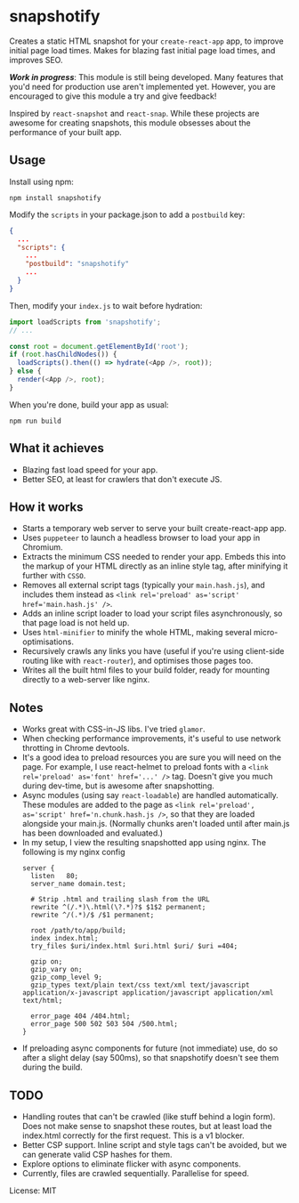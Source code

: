 snapshotify
===

Creates a static HTML snapshot for your `create-react-app` app, to improve initial page load times. Makes for blazing fast initial page load times, and improves SEO.

***Work in progress***: This module is still being developed. Many features that you'd need for production use aren't implemented yet. However, you are encouraged to give this module a try and give feedback!

Inspired by `react-snapshot` and `react-snap`. While these projects are awesome for creating snapshots, this module obsesses about the performance of your built app.

Usage
---
Install using npm:
```
npm install snapshotify
```

Modify the `scripts` in your package.json to add a `postbuild` key:
```json
{
  ...
  "scripts": {
    ...
    "postbuild": "snapshotify"
    ...
  }
}
```

Then, modify your `index.js` to wait before hydration:
```js
import loadScripts from 'snapshotify';
// ...

const root = document.getElementById('root');
if (root.hasChildNodes()) {
  loadScripts().then(() => hydrate(<App />, root));
} else {
  render(<App />, root);
}

```

When you're done, build your app as usual:
```
npm run build
```

What it achieves
---
* Blazing fast load speed for your app.
* Better SEO, at least for crawlers that don't execute JS.


How it works
---

* Starts a temporary web server to serve your built create-react-app app.
* Uses `puppeteer` to launch a headless browser to load your app in Chromium.
* Extracts the minimum CSS needed to render your app. Embeds this into the markup of your HTML directly as an inline style tag, after minifying it further with `CSSO`.
* Removes all external script tags (typically your `main.hash.js`), and includes them instead as `<link rel='preload' as='script' href='main.hash.js' />`.
* Adds an inline script loader to load your script files asynchronously, so that page load is not held up.
* Uses `html-minifier` to minify the whole HTML, making several micro-optimisations.
* Recursively crawls any links you have (useful if you're using client-side routing like with `react-router`), and optimises those pages too.
* Writes all the built html files to your build folder, ready for mounting directly to a web-server like nginx.

Notes
---
* Works great with CSS-in-JS libs. I've tried `glamor`.
* When checking performance improvements, it's useful to use network throtting in Chrome devtools.
* It's a good idea to preload resources you are sure you will need on the page. For example, I use react-helmet to preload fonts with a `<link rel='preload' as='font' href='...' />` tag. Doesn't give you much during dev-time, but is awesome after snapshotting.
* Async modules (using say `react-loadable`) are handled automatically. These modules are added to the page as `<link rel='preload', as='script' href='n.chunk.hash.js />`, so that they are loaded alongside your main.js. (Normally chunks aren't loaded until after main.js has been downloaded and evaluated.)
* In my setup, I view the resulting snapshotted app using nginx. The following is my nginx config
  ```nginx
  server {
    listen   80;
    server_name domain.test;

    # Strip .html and trailing slash from the URL
    rewrite ^(/.*)\.html(\?.*)?$ $1$2 permanent;
    rewrite ^/(.*)/$ /$1 permanent;

    root /path/to/app/build;
    index index.html;
    try_files $uri/index.html $uri.html $uri/ $uri =404;

    gzip on;
    gzip_vary on;
    gzip_comp_level 9;
    gzip_types text/plain text/css text/xml text/javascript application/x-javascript application/javascript application/xml text/html;

    error_page 404 /404.html;
    error_page 500 502 503 504 /500.html;
  }

  ```
* If preloading async components for future (not immediate) use, do so after a slight delay (say 500ms), so that snapshotify doesn't see them during the build.

TODO
---
* Handling routes that can't be crawled (like stuff behind a login form). Does not make sense to snapshot these routes, but at least load the index.html correctly for the first request. This is a v1 blocker.
* Better CSP support. Inline script and style tags can't be avoided, but we can generate valid CSP hashes for them.
* Explore options to eliminate flicker with async components.
* Currently, files are crawled sequentially. Parallelise for speed.

License: MIT